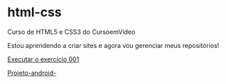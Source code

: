 # html-css
 Curso de HTML5 e CSS3 do CursoemVideo

 Estou aprendendo a criar sites e agora vou gerenciar meus repositórios!

 <a href= "https://rafaelaguiilar.github.io/html-css/exercicios/ex001/index.html">Executar o exercício 001</a>

 <a href= "https://rafaelaguiilar.github.io/html-css/desafios/desafio10/android.html">Projeto-android-</a>
